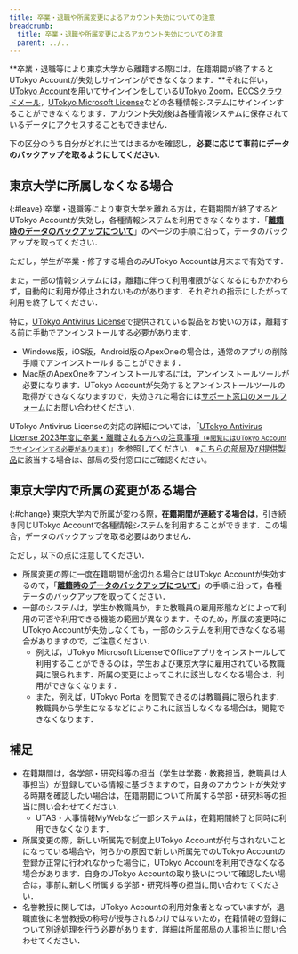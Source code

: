 ```yaml
---
title: 卒業・退職や所属変更によるアカウント失効についての注意
breadcrumb:
  title: 卒業・退職や所属変更によるアカウント失効についての注意
  parent: ../..
---
```


**卒業・退職等により東京大学から離籍する際には，在籍期間が終了するとUTokyo Accountが失効しサインインができなくなります．**それに伴い，[UTokyo Account](/utokyo_account/)を用いてサインインをしている[UTokyo Zoom](/zoom/)，[ECCSクラウドメール](/google/)，[UTokyo Microsoft License](/microsoft/)などの各種情報システムにサインインすることができなくなります．アカウント失効後は各種情報システムに保存されているデータにアクセスすることもできません．

下の区分のうち自分がどれに当てはまるかを確認し，**必要に応じて事前にデータのバックアップを取るようにしてください**．

## 東京大学に所属しなくなる場合
{:#leave}
卒業・退職等により東京大学を離れる方は，在籍期間が終了するとUTokyo Accountが失効し，各種情報システムを利用できなくなります．「**[離籍時のデータのバックアップについて](backup)**」のページの手順に沿って，データのバックアップを取ってください．

ただし，学生が卒業・修了する場合のみUTokyo Accountは月末まで有効です．

また，一部の情報システムには，離籍に伴って利用権限がなくなるにもかかわらず，自動的に利用が停止されないものがあります．それぞれの指示にしたがって利用を終了してください．

特に，[UTokyo Antivirus License](/antivirus/)で提供されている製品をお使いの方は，離籍する前に手動でアンインストールする必要があります．

- Windows版，iOS版，Android版のApexOneの場合は，通常のアプリの削除手順でアンインストールすることができます．
- Mac版のApexOneをアンインストールするには，アンインストールツールが必要になります．UTokyo Accountが失効するとアンインストールツールの取得ができなくなりますので，失効された場合には[サポート窓口のメールフォーム](/support/#メールフォーム)にお問い合わせください．

UTokyo Antivirus Licenseの対応の詳細については，「[UTokyo Antivirus License 2023年度に卒業・離職される方への注意事項<small>（※閲覧にはUTokyo Accountでサインインする必要があります）</small>](https://univtokyo.sharepoint.com/:u:/s/antivirus/EWHWpO6rbANMnCDH3xtWQjcBtgwnBZ4G9KgIei0VlVSxtA)」を参照してください．※[こちらの部局及び提供製品](https://univtokyo.sharepoint.com/sites/antivirus/SitePages/Home.aspx#5.-%E6%8F%90%E4%BE%9B%E7%AA%93%E5%8F%A3)に該当する場合は、部局の受付窓口にご確認ください。

## 東京大学内で所属の変更がある場合
{:#change}
東京大学内で所属が変わる際，**在籍期間が連続する場合は**，引き続き同じUTokyo Accountで各種情報システムを利用することができます．この場合，データのバックアップを取る必要はありません．

ただし，以下の点に注意してください．
- 所属変更の際に一度在籍期間が途切れる場合にはUTokyo Accountが失効するので，「**[離籍時のデータのバックアップについて](backup)**」の手順に沿って，各種データのバックアップを取ってください．
- 一部のシステムは，学生か教職員か，また教職員の雇用形態などによって利用の可否や利用できる機能の範囲が異なります．そのため，所属の変更時にUTokyo Accountが失効しなくても，一部のシステムを利用できなくなる場合がありますので，ご注意ください．
   - 例えば，UTokyo Microsoft LicenseでOfficeアプリをインストールして利用することができるのは，学生および東京大学に雇用されている教職員に限られます．所属の変更によってこれに該当しなくなる場合は，利用ができなくなります．
   - また，例えば，UTokyo Portal を閲覧できるのは教職員に限られます．教職員から学生になるなどによりこれに該当しなくなる場合は，閲覧できなくなります．


## 補足
- 在籍期間は，各学部・研究科等の担当（学生は学務・教務担当，教職員は人事担当）が登録している情報に基づきますので，自身のアカウントが失効する時期を確認したい場合は，在籍期間について所属する学部・研究科等の担当に問い合わせてください．
  - UTAS・人事情報MyWebなど一部システムは，在籍期間終了と同時に利用できなくなります．
- 所属変更の際，新しい所属先で制度上UTokyo Accountが付与されないことになっている場合や，何らかの原因で新しい所属先でのUTokyo Accountの登録が正常に行われなかった場合に，UTokyo Accountを利用できなくなる場合があります．自身のUTokyo Accountの取り扱いについて確認したい場合は，事前に新しく所属する学部・研究科等の担当に問い合わせてください．
- 名誉教授に関しては，UTokyo Accountの利用対象者となっていますが，退職直後に名誉教授の称号が授与されるわけではないため，在籍情報の登録について別途処理を行う必要があります．詳細は所属部局の人事担当に問い合わせてください．
